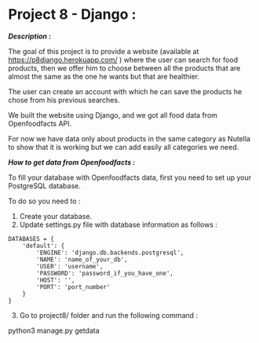 # Project 8 - Django :

**_Description :_**

The goal of this project is to provide a website (available at https://p8django.herokuapp.com/ ) where the user can search for food products, then we offer him to choose between all the products that are almost the same as the one he wants but that are healthier.

The user can create an account with which he can save the products he chose from his previous searches.

We built the website using Django, and we got all food data from Openfoodfacts API.

For now we have data only about products in the same category as Nutella to show that it is working but we can add easily all categories we need. 


**_How to get data from Openfoodfacts :_**

To fill your database with Openfoodfacts data, first you need to set up your PostgreSQL database.

To do so you need to :
1) Create your database.
2) Update settings.py file with database information as follows :

```
DATABASES = {
    'default': {
        'ENGINE': 'django.db.backends.postgresql',
        'NAME': 'name_of_your_db',
        'USER': 'username',
        'PASSWORD': 'password_if_you_have_one',
        'HOST': '',
        'PORT': 'port_number'
    }
}
```

3) Go to project8/ folder and run the following command :

python3 manage.py getdata
